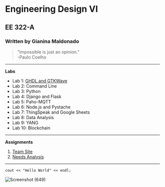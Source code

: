# Engineering Design VI
## EE 322-A
### Written by Gianina Maldonado  

> "Impossible is just an opinion." </br> -Paulo Coelho

---

**Labs**
* Lab 1: [GHDL and GTKWave](https://github.com/Gianina-M/Engineering-Design-VI/blob/91bcdde202cd15d1d76fd7ad26aec487efc7bc54/Labs/Lab%201.md)
* Lab 2: Command Line
* Lab 3: Python
* Lab 4: Django and Flask
* Lab 5: Paho-MQTT
* Lab 6: Node.js and Pystache
* Lab 7: ThingSpeak and Google Sheets
* Lab 8: Data Analysis
* Lab 9: YANG
* Lab 10: Blockchain

---

**Assignments**
1. [Team Site](https://sites.google.com/stevens.edu/ee-322/home)
2. [Needs Analysis](https://sites.google.com/stevens.edu/ee-322/assignment-2)
   
---

`cout << "Hello World" << endl;`

![Screenshot (649)](https://github.com/user-attachments/assets/00ad2653-96ce-4aa7-bafd-8f18cb6a84ea)

